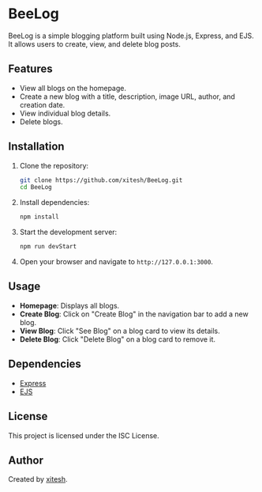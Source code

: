 # BeeLog

BeeLog is a simple blogging platform built using Node.js, Express, and EJS. It allows users to create, view, and delete blog posts.

## Features

- View all blogs on the homepage.
- Create a new blog with a title, description, image URL, author, and creation date.
- View individual blog details.
- Delete blogs.

## Installation

1. Clone the repository:

   ```bash
   git clone https://github.com/xitesh/BeeLog.git
   cd BeeLog
   ```

2. Install dependencies:

   ```bash
   npm install
   ```

3. Start the development server:

   ```bash
   npm run devStart
   ```

4. Open your browser and navigate to `http://127.0.0.1:3000`.

## Usage

- **Homepage**: Displays all blogs.
- **Create Blog**: Click on "Create Blog" in the navigation bar to add a new blog.
- **View Blog**: Click "See Blog" on a blog card to view its details.
- **Delete Blog**: Click "Delete Blog" on a blog card to remove it.

## Dependencies

- [Express](https://www.npmjs.com/package/express)
- [EJS](https://www.npmjs.com/package/ejs)

## License

This project is licensed under the ISC License.

## Author

Created by [xitesh](https://github.com/xitesh).